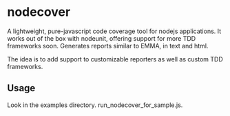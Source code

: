 nodecover
=========

A lightweight, pure-javascript code coverage tool for nodejs applications. It works out of the box with nodeunit, offering support for more TDD frameworks soon. Generates reports similar to EMMA, in text and html. 

The idea is to add support to customizable reporters as well as custom TDD frameworks.

Usage
-----
Look in the examples directory. run_nodecover_for_sample.js.


